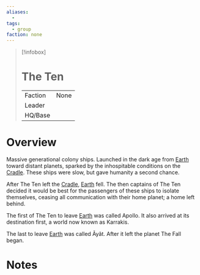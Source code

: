 ```yaml
---
aliases:
  -
tags:
  - group
faction: none
---
```

> [!infobox] 
> # The Ten
> | | |
> | ---- | ---- |
> | Faction | None |
> | Leader |  |
> | HQ/Base | |


# Overview
Massive generational colony ships. Launched in the dark age from [Earth](Cradle.md) toward distant planets, sparked by the inhospitable conditions on the [Cradle](Cradle.md). These ships were slow, but gave humanity a second chance.

After The Ten left the [Cradle](Cradle.md), [Earth](Cradle.md) fell. The then captains of The Ten decided it would be best for the passengers of these ships to isolate themselves, ceasing all communication with their home planet; a home left behind.

The first of The Ten to leave [Earth](Cradle.md) was called Apollo. It also arrived at its destination first, a world now known as Karrakis.

The last to leave [Earth](Cradle.md) was called Ãyãt. After it left the planet The Fall began.

# Notes